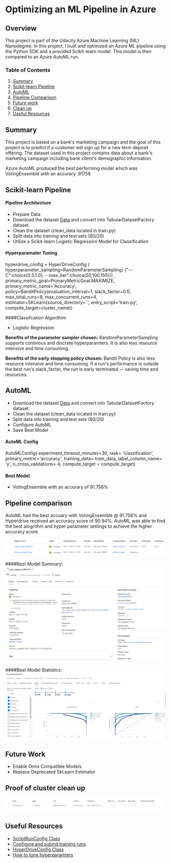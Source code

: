 # Optimizing an ML Pipeline in Azure

## Overview
This project is part of the Udacity Azure Machine Learning (ML) Nanodegree. In this project, I built and optimized an Azure ML pipeline using the Python SDK and a provided Scikit-learn model.
This model is then compared to an Azure AutoML run.

### Table of Contents

1. [Summary](#summary)
2. [Scikit-learn Pipeline](#pipeline)
3. [AutoML](#automl)
4. [Pipeline Comparison](#comparison)
5. [Future work](#future)
6. [Clean up](#clean)
7. [Useful Resources](#clean)



## Summary<a name="summary"></a>
This project is based on a bank's marketing campaign and the goal of this project is to predict if a customer will sign up for a new term deposit offering.  The dataset used in this project contains data about a bank's marketing campaign including bank client's demographic information.  

Azure AutoML produced the best performing model which was VotingEnsemble with an accurary .91756

## Scikit-learn Pipeline<a name="pipeline"></a>

#### Pipeline Architecture
* Prepare Data
* Download the dataset [Data](https://automlsamplenotebookdata.blob.core.windows.net/automl-sample-notebook-data/bankmarketing_train.csv) and convert into   TabularDatasetFactory dataset.
* Clean the dataset (clean_data located in train.py)
* Split data into training and test sets (80/20)
* Utilize a Scikit-learn Logistic Regression Model for Classification
   
#### Hyperparamater Tuning
hyperdrive_config = HyperDriveConfig (
hyperparameter_sampling=RandomParameterSampling(
{"--C":choice(0.5,1.0), --max_iter":choice(50,100,150)})  ,
primary_metric_goal=PrimaryMetricGoal.MAXIMIZE,
primary_metric_name='Accuracy',
policy=BanditPolicy(evaluation_interval=1, slack_factor=0.1),
max_total_runs=8, 
max_concurrent_runs=4,
estimator=SKLearn(source_directory='.', entry_script='train.py', compute_target=cluster_name))
           
####Classifcation Algorithim
* Logistic Regression
   

**Benefits of the parameter sampler chosen:**
  RandomParameterSampling supports continous and discrete hyperparamters.  It is also less resource intensive and time consuming.

**Benefits of the early stopping policy chosen:**
  Bandit Policy is also less resource intensive and time consuming. If a run's performance is outside the best run's slack_factor, the run is early terminated -- saving time and resources.

## AutoML<a name="automl"></a>
* Download the dataset [Data](https://automlsamplenotebookdata.blob.core.windows.net/automl-sample-notebook-data/bankmarketing_train.csv) and convert into   TabularDatasetFactory dataset.
* Clean the dataset (clean_data located in train.py)
* Split data into training and test sets (80/20)
* Configure AutoML
* Save Best Model

#### AutoML Config
AutoMLConfig(
    experiment_timeout_minutes=30,
    task= 'classification',
    primary_metric='accuracy',
    training_data= train_data,
    label_column_name= 'y',
    n_cross_validations= 4, compute_target = compute_target)
    
    
#### Best Model 
* VotingEnsemble with an accurary of 91.756%

## Pipeline comparison<a name="comparison"></a>
AutoML had the best accuary with VotingEnsemble @ 91.756% and Hyperdrive received an accuracy score of 90.94%.  AutoML was able to find the best alogrithm and hyper parameter settings to achieve the higher accuracy score.

![Pipeline Comparison](pipeline.PNG)

####Best Model Summary:
![Pipeline Comparison](best_model_summary.PNG)

####Best Model Statistics:
![Pipeline Comparison](best_model.PNG)


## Future Work<a name="future"></a>
* Enable Onnx Compatible Models
* Replace Deprecated SkLearn Estimator

## Proof of cluster clean up<a name="clean"></a>
![Proof of Cluster Clean up](delete_compute_target.PNG)


## Useful Resources<a name="clean"></a>
- [ScriptRunConfig Class](https://docs.microsoft.com/en-us/python/api/azureml-core/azureml.core.scriptrunconfig?view=azure-ml-py)
- [Configure and submit training runs](https://docs.microsoft.com/en-us/azure/machine-learning/how-to-set-up-training-targets)
- [HyperDriveConfig Class](https://docs.microsoft.com/en-us/python/api/azureml-train-core/azureml.train.hyperdrive.hyperdriveconfig?view=azure-ml-py)
- [How to tune hyperparamters](https://docs.microsoft.com/en-us/azure/machine-learning/how-to-tune-hyperparameters)


